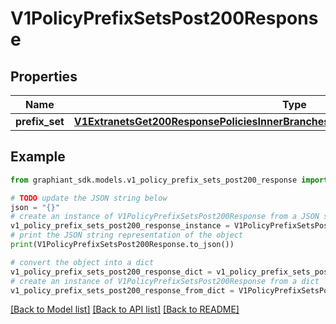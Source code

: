 # V1PolicyPrefixSetsPost200Response


## Properties

Name | Type | Description | Notes
------------ | ------------- | ------------- | -------------
**prefix_set** | [**V1ExtranetsGet200ResponsePoliciesInnerBranchesExcludedDevicesInnerPrefixSetsInner**](V1ExtranetsGet200ResponsePoliciesInnerBranchesExcludedDevicesInnerPrefixSetsInner.md) |  | [optional] 

## Example

```python
from graphiant_sdk.models.v1_policy_prefix_sets_post200_response import V1PolicyPrefixSetsPost200Response

# TODO update the JSON string below
json = "{}"
# create an instance of V1PolicyPrefixSetsPost200Response from a JSON string
v1_policy_prefix_sets_post200_response_instance = V1PolicyPrefixSetsPost200Response.from_json(json)
# print the JSON string representation of the object
print(V1PolicyPrefixSetsPost200Response.to_json())

# convert the object into a dict
v1_policy_prefix_sets_post200_response_dict = v1_policy_prefix_sets_post200_response_instance.to_dict()
# create an instance of V1PolicyPrefixSetsPost200Response from a dict
v1_policy_prefix_sets_post200_response_from_dict = V1PolicyPrefixSetsPost200Response.from_dict(v1_policy_prefix_sets_post200_response_dict)
```
[[Back to Model list]](../README.md#documentation-for-models) [[Back to API list]](../README.md#documentation-for-api-endpoints) [[Back to README]](../README.md)


